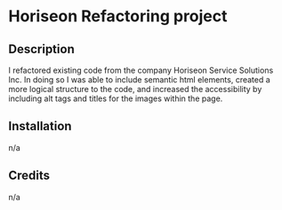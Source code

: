 # Horiseon Refactoring project

## Description

I refactored existing code from the company Horiseon Service Solutions Inc. In doing so I was able to include semantic html elements, created a more logical structure to the code, and increased the accessibility by including alt tags and titles for the images within the page.

## Installation

n/a

## Credits

n/a
